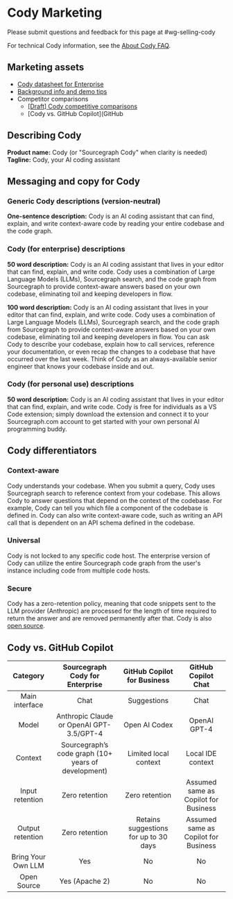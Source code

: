 # Cody Marketing

Please submit questions and feedback for this page at #wg-selling-cody

For technical Cody information, see the [About Cody FAQ](about-cody-faq.md).

## Marketing assets

- [Cody datasheet for Enterprise](https://drive.google.com/file/d/1aBvueBm1CfzTorkb0aumU0Pa_W4VHFYo/view?usp=sharing)
- [Background info and demo tips](https://docs.google.com/document/d/1M7F9n4uNjlQOuUley6EubRjOw9D3meKwgFfvd7yHkMA/edit#heading=h.mgur8fhhngdv)
- Competitor comparisons
  - [[Draft] Cody competitive comparisons](https://docs.google.com/document/d/1x1Z8ewbCwciVj0cA5aRLt5ziVHuE7LbdBcfNcVEPk-U/edit?usp=sharing)
  - [Cody vs. GitHub Copilot](GitHub

## Describing Cody

**Product name:** Cody (or "Sourcegraph Cody" when clarity is needed)
**Tagline:** Cody, your AI coding assistant

## Messaging and copy for Cody

### Generic Cody descriptions (version-neutral)

**One-sentence description:** Cody is an AI coding assistant that can find, explain, and write context-aware code by reading your entire codebase and the code graph.

### Cody (for enterprise) descriptions

**50 word description:** Cody is an AI coding assistant that lives in your editor that can find, explain, and write code. Cody uses a combination of Large Language Models (LLMs), Sourcegraph search, and the code graph from Sourcegraph to provide context-aware answers based on your own codebase, eliminating toil and keeping developers in flow.

**100 word description:** Cody is an AI coding assistant that lives in your editor that can find, explain, and write code. Cody uses a combination of Large Language Models (LLMs), Sourcegraph search, and the code graph from Sourcegraph to provide context-aware answers based on your own codebase, eliminating toil and keeping developers in flow. You can ask Cody to describe your codebase, explain how to call services, reference your documentation, or even recap the changes to a codebase that have occurred over the last week. Think of Cody as an always-available senior engineer that knows your codebase inside and out.

### Cody (for personal use) descriptions

**50 word description:** Cody is an AI coding assistant that lives in your editor that can find, explain, and write code. Cody is free for individuals as a VS Code extension; simply download the extension and connect it to your Sourcegraph.com account to get started with your own personal AI programming buddy.

## Cody differentiators

### Context-aware

Cody understands your codebase. When you submit a query, Cody uses Sourcegraph search to reference context from your codebase. This allows Cody to answer questions that depend on the context of the codebase. For example, Cody can tell you which file a component of the codebase is defined in. Cody can also write context-aware code, such as writing an API call that is dependent on an API schema defined in the codebase.

### Universal

Cody is not locked to any specific code host. The enterprise version of Cody can utilize the entire Sourcegraph code graph from the user's instance including code from multiple code hosts.

### Secure

Cody has a zero-retention policy, meaning that code snippets sent to the LLM provider (Anthropic) are processed for the length of time required to return the answer and are removed permanently after that. Cody is also [open source](https://sourcegraph.com/github.com/sourcegraph/sourcegraph/-/tree/client/cody).

## Cody vs. GitHub Copilot

|    **Category**    |         **Sourcegraph Cody for Enterprise**         |    **GitHub Copilot for Business**    |       **GitHub Copilot Chat**        |
| :----------------: | :-------------------------------------------------: | :-----------------------------------: | :----------------------------------: |
|   Main interface   |                        Chat                         |              Suggestions              |                 Chat                 |
|       Model        |      Anthropic Claude or OpenAI GPT-3.5/GPT-4       |             Open AI Codex             |             OpenAI GPT-4             |
|      Context       | Sourcegraph’s code graph (10+ years of development) |         Limited local context         |          Local IDE context           |
|  Input retention   |                   Zero retention                    |            Zero retention             | Assumed same as Copilot for Business |
|  Output retention  |                   Zero retention                    | Retains suggestions for up to 30 days | Assumed same as Copilot for Business |
| Bring Your Own LLM |                         Yes                         |                  No                   |                  No                  |
|    Open Source     |                   Yes (Apache 2)                    |                  No                   |                  No                  |
